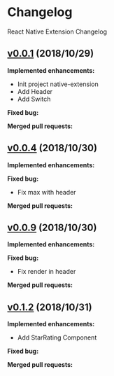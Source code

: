 # Changelog

React Native Extension Changelog


## [v0.0.1](https://github.com/jundat95/native-extension/releases/tag/v0.0.1) (2018/10/29)

**Implemented enhancements:**

- Init project native-extension
- Add Header 
- Add Switch

**Fixed bug:**


**Merged pull requests:**


## [v0.0.4](https://github.com/jundat95/native-extension/releases/tag/v0.0.4) (2018/10/30)

**Implemented enhancements:**


**Fixed bug:**

- Fix max with header

**Merged pull requests:**


## [v0.0.9](https://github.com/jundat95/native-extension/releases/tag/v0.0.9) (2018/10/30)

**Implemented enhancements:**


**Fixed bug:**

- Fix render in header

**Merged pull requests:**


## [v0.1.2](https://github.com/jundat95/native-extension/releases/tag/v0.1.2) (2018/10/31)

**Implemented enhancements:**

- Add StarRating Component

**Fixed bug:**



**Merged pull requests:**